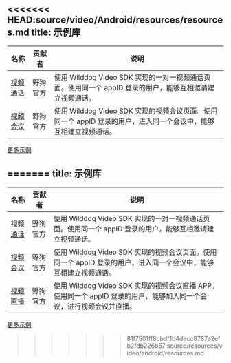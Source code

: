 <<<<<<< HEAD:source/video/Android/resources/resources.md
title:  示例库
---


| 名称                                       | 贡献者  | 说明                                       |
| ---------------------------------------- | ---- | ---------------------------------------- |
| [视频通话](https://github.com/WildDogTeam/video-demo-android-conversation) | 野狗官方 | 使用 Wilddog Video SDK 实现的一对一视频通话页面。使用同一个 appID 登录的用户，能够互相邀请建立视频通话。|
| [视频会议](https://github.com/WildDogTeam/video-demo-android-conference) | 野狗官方 | 使用 Wilddog Video SDK 实现的视频会议页面。使用同一个 appID 登录的用户，进入同一个会议中，能够互相建立视频通话。|



[更多示例](https://github.com/WildDogTeam/awesome-wilddog)



=======
title:  示例库
---


| 名称                                       | 贡献者  | 说明                                       |
| ---------------------------------------- | ---- | ---------------------------------------- |
| [视频通话](https://github.com/WildDogTeam/video-demo-android-conversation) | 野狗官方 | 使用 Wilddog Video SDK 实现的一对一视频通话页面。使用同一个 appID 登录的用户，能够互相邀请建立视频通话。|
| [视频会议](https://github.com/WildDogTeam/video-demo-android-conference) | 野狗官方 | 使用 Wilddog Video SDK 实现的视频会议页面。使用同一个 appID 登录的用户，进入同一个会议中，能够互相建立视频通话。|
| [视频直播](https://github.com/WildDogTeam/video-demo-android-meetingcast) | 野狗官方 | 使用 Wilddog Video SDK 实现的视频会议直播 APP。使用同一个 appID 登录的用户，能够加入同一个会议，进行视频会议并直播。 |

[更多示例](https://github.com/WildDogTeam/awesome-wilddog)



>>>>>>> 81f7501ff8cbdf1b4decc8787a2efb2fdb226b57:source/resources/video/android/resources.md
